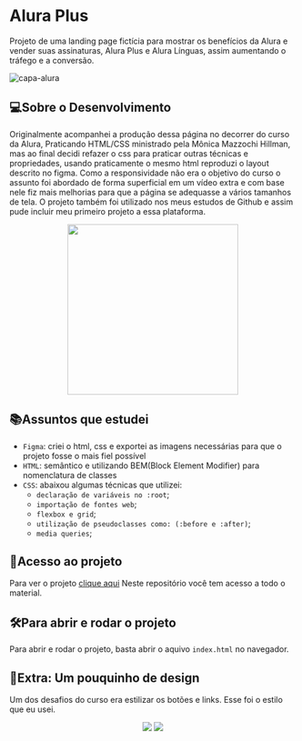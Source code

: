 # Alura Plus
Projeto de uma landing page fictícia para mostrar os benefícios da Alura e vender suas assinaturas, Alura Plus e Alura Línguas, assim aumentando o tráfego e a conversão.

![capa-alura](https://github.com/RozangelaPeixoto/alura-plus/assets/140510936/8ed23319-0196-4e34-8118-b25d2a5064f3)

## 💻Sobre o Desenvolvimento
Originalmente acompanhei a produção dessa página no decorrer do curso da Alura, Praticando HTML/CSS ministrado pela Mônica Mazzochi Hillman, mas ao final decidi refazer o css para praticar outras técnicas e propriedades, usando praticamente o mesmo html reproduzi o layout descrito no figma. Como a responsividade não era o objetivo do curso o assunto foi abordado de forma superficial em um vídeo extra e com base nele fiz mais melhorias para que a página se adequasse a vários tamanhos de tela. O projeto também foi utilizado nos meus estudos de Github e assim pude incluir meu primeiro projeto a essa plataforma.
<div align="center"> 
  <img src="https://github.com/RozangelaPeixoto/alura-plus/assets/140510936/11bddcb9-ffbc-4fcf-b3ae-f8bba156da84" width="300">
</div>

## 📚Assuntos que estudei
* `Figma`: criei o html, css e exportei as imagens necessárias para que o projeto fosse o mais fiel possível
* `HTML`: semântico e utilizando BEM(Block Element Modifier) para nomenclatura de classes 
* `CSS`: abaixou algumas técnicas que utilizei:
  * `declaração de variáveis no :root`;
  * `importação de fontes web`;
  * `flexbox e grid`;
  * `utilização de pseudoclasses como: (:before e :after)`;
  * `media queries`;

## 📁Acesso ao projeto
Para ver o projeto [clique aqui](https://alura-plus-red-two.vercel.app/)
Neste repositório você tem acesso a todo o material.

## 🛠️Para abrir e rodar o projeto
Para abrir e rodar o projeto, basta abrir o aquivo `index.html` no navegador.

## :art:Extra: Um pouquinho de design
Um dos desafios do curso era estilizar os botões e links. Esse foi o estilo que eu usei.
<div align="center">
   <img src="https://github.com/RozangelaPeixoto/alura-plus/assets/140510936/887bd5db-b481-4058-8b13-0f680f9bc6ea">
   <img src="https://github.com/RozangelaPeixoto/alura-plus/assets/140510936/f5bf0687-2f46-4d30-9ca8-cf0e4025dd06">
</div>
